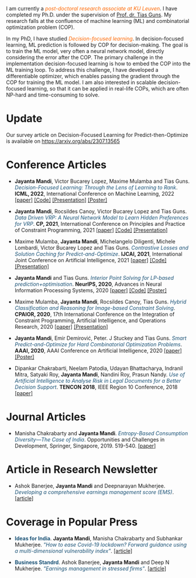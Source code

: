 
I am currently a *<font color="#FF6600">post-doctoral research associate at KU Leuven</font>*. 
I have completed my Ph.D. under the supervision of [Prof. dr. Tias Guns](https://people.cs.kuleuven.be/~tias.guns/). My research falls at the confluence of machine learning (ML) and combinatorial optimization problem (COP). 

In my PhD, I have studied *<font color="#FF6600">Decision-focused learning</font>*. In decision-focused learning, ML prediction is followed by COP for decision-making. The goal is to train the ML model, very often a neural network model, directly considering the error after the COP. The primary challenge in the implementation decision-focused learning is how to embed the COP into the ML training loop. 
To address this challenge, I have developed a differentiable optimizer, which enables passing the gradient through the COP for training the ML model. I am also interested in scalable decision-focused learning, so that it can be applied in real-life COPs, which are often NP-hard and time-consuming to solve. 
# Update
Our survey article on Decision-Focused Learning for Predict-then-Optimize is available on https://arxiv.org/abs/2307.13565


# Conference Articles
*   **Jayanta Mandi**, Victor Bucarey Lopez, Maxime Mulamba and Tias Guns. *<font color="#1A5276">Decision-Focused Learning: Through the    Lens of Learning to Rank</font>*. **ICML, 2022**, International Conference on Machine Learning, 2022 [[paper]](https://proceedings.mlr.press/v162/mandi22a.html) [[Code]](https://github.com/JayMan91/ltr-predopt)  [[Presentation]](https://icml.cc/virtual/2022/spotlight/18376) [[Poster]](files/ICMLposter.pdf)

*   **Jayanta Mandi**, Rocsildes Canoy, Victor Bucarey Lopez and Tias Guns.
    *<font color="#1A5276">Data Driven VRP: A Neural Network Model to Learn Hidden Preferences for VRP</font>*. **CP, 2021**, International Conference on Principles and Practice of Constraint Programming, 2021 [[paper]](https://drops.dagstuhl.de/opus/volltexte/2021/15333/) [[Code]](https://github.com/JayMan91/CP2021-Data-Driven-VRP)  [[Presentation]](https://www.youtube.com/watch?v=Mbc8asuz2sg)

*   Maxime Mulamba, **Jayanta Mandi**, Michelangelo Diligenti, Michele Lombardi, Victor Bucarey Lopez  and Tias Guns.
    *<font color="#1A5276">Contrastive Losses and Solution Caching for Predict-and-Optimize</font>*. **IJCAI, 2021**, International Joint Conference on Artificial Intelligence, 2021 [[paper]](https://www.ijcai.org/proceedings/2021/390) [[Code]](https://github.com/CryoCardiogram/ijcai-cache-loss-pno) [[Presentation]](https://ijcai-21.org/videos-slides/?video=5079)


*   **Jayanta Mandi** and Tias Guns.
    *<font color="#1A5276">Interior Point Solving for LP-based prediction+optimisation</font>*. **NeurIPS, 2020**, Advances in Neural Information Processing Systems, 2020 [[paper]](https://proceedings.neurips.cc/paper/2020/hash/51311013e51adebc3c34d2cc591fefee-Abstract.html) [[Code]](https://github.com/JayMan91/NeurIPSIntopt) [[Poster]](files/NIPS20_7109.pdf) 
    
    
*   Maxime Mulamba, **Jayanta Mandi**, Rocsildes Canoy, Tias Guns. 
    *<font color="#1A5276">Hybrid Classification and Reasoning for Image-based Constraint Solving</font>*. **CPAIOR, 2020**, 17th International Conference on the Integration of Constraint Programming, Artificial Intelligence, and Operations Research, 2020 [[paper]](https://link.springer.com/chapter/10.1007/978-3-030-58942-4_24) [[Presentation]](https://youtu.be/byyOQreSGXg?t=30)

*   **Jayanta Mandi**, Emir Demirović, Peter. J Stuckey and Tias Guns.
    *<font color="#1A5276">Smart Predict-and-Optimize for Hard Combinatorial Optimization Problems</font>*. **AAAI, 2020**, AAAI Conference on Artificial Intelligence, 2020 [[paper]](https://aaai.org/ojs/index.php/AAAI/article/view/5521) [[Poster]](files/AAAI20_Poster.pdf) 

*   Dipankar Chakrabarti, Neelam Patodia, Udayan Bhattacharya, Indranil Mitra, Satyaki Roy, 
	**Jayanta 	Mandi**,  Nandini Roy, Prasun Nandy. *<font color="#1A5276">Use of Artificial Intelligence to Analyse Risk in Legal	
	Documents for a Better Decision Support</font>*. **TENCON 2018**, IEEE Region 10 Conference, 2018 [[paper]](https://ieeexplore.ieee.org/document/8650382)   

# Journal Articles
*   Manisha Chakrabarty and **Jayanta 	Mandi**.
    *<font color="#1A5276">Entropy-Based Consumption Diversity—The Case of India</font>*. Opportunities and Challenges in Development, Springer, Singapore, 2019. 519-540. [[paper]](https://www.springerprofessional.de/en/entropy-based-consumption-diversity-the-case-of-india/17220174)   

# Article in Research Newsletter
*   Ashok Banerjee, **Jayanta 	Mandi** and Deepnarayan Mukherjee.
     *<font color="#1A5276">Developing a comprehensive earnings management score (EMS)</font>*. [[article]](https://www.iimcal.ac.in/sites/all/files/pdfs/artha_may_17.pdf#page=6) 

# Coverage in Popular Press
* **<font color="#1A5276">Ideas for India</font>**. **Jayanta 	Mandi**, Manisha Chakrabarty and 
	Subhankar Mukherjee. *<font color="#1A5276">"How to ease Covid-19 lockdown? Forward guidance using a multi-dimensional vulnerability index"</font>*. [[article]](https://www.ideasforindia.in/topics/macroeconomics/how-to-ease-covid-19-lockdown-forward-guidance-using-a-multidimensional-vulnerability-index.html)

* **<font color="#1A5276">Business Standrd</font>**. Ashok Banerjee, **Jayanta 	Mandi** and Deep N 
	Mukherjee. *<font color="#1A5276">"Earnings management in stressed firms"</font>*. [[article]](https://www.business-standard.com/article/companies/earnings-management-in-stressed-firms-117073101722_1.html)
